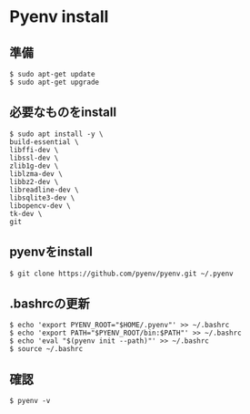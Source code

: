 # Pyenv install

## 準備

```
$ sudo apt-get update
$ sudo apt-get upgrade
```

## 必要なものをinstall

```
$ sudo apt install -y \
build-essential \
libffi-dev \
libssl-dev \
zlib1g-dev \
liblzma-dev \
libbz2-dev \
libreadline-dev \
libsqlite3-dev \
libopencv-dev \
tk-dev \
git
```

## pyenvをinstall

```
$ git clone https://github.com/pyenv/pyenv.git ~/.pyenv
```

## .bashrcの更新
```
$ echo 'export PYENV_ROOT="$HOME/.pyenv"' >> ~/.bashrc
$ echo 'export PATH="$PYENV_ROOT/bin:$PATH"' >> ~/.bashrc
$ echo 'eval "$(pyenv init --path)"' >> ~/.bashrc
$ source ~/.bashrc
```

## 確認

```
$ pyenv -v 
```

